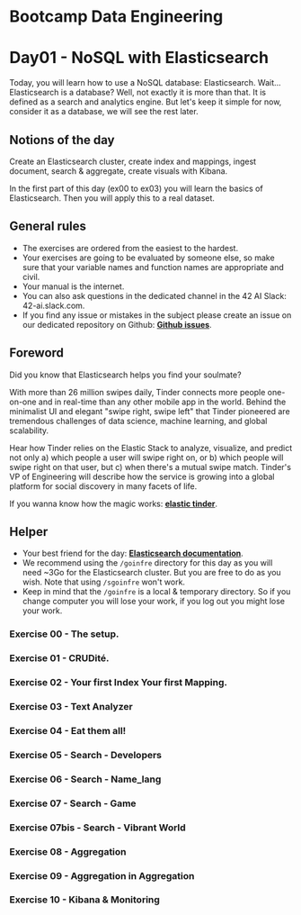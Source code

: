 # Bootcamp Data Engineering

# Day01 - NoSQL with Elasticsearch

Today, you will learn how to use a NoSQL database: Elasticsearch.
Wait... Elasticsearch is a database? Well, not exactly it is more than that. It is defined as a search and analytics engine. But let's keep it simple for now, consider it as a database, we will see the rest later.

## Notions of the day

Create an Elasticsearch cluster, create index and mappings, ingest document, search & aggregate, create visuals with Kibana.  

In the first part of this day (ex00 to ex03) you will learn the basics of Elasticsearch. Then you will apply this to a real dataset.

## General rules

* The exercises are ordered from the easiest to the hardest.
* Your exercises are going to be evaluated by someone else, so make sure that your variable names and function names are appropriate and civil. 
* Your manual is the internet.
* You can also ask questions in the dedicated channel in the 42 AI Slack: 42-ai.slack.com.
* If you find any issue or mistakes in the subject please create an issue on our dedicated repository on Github:  **[Github issues](https://github.com/42-AI/bootcamp_data-engineering/issues)**.

## Foreword

Did you know that Elasticsearch helps you find your soulmate?

With more than 26 million swipes daily, Tinder connects more people one-on-one and in real-time than any other mobile app in the world. Behind the minimalist UI and elegant "swipe right, swipe left" that Tinder pioneered are tremendous challenges of data science, machine learning, and global scalability.

Hear how Tinder relies on the Elastic Stack to analyze, visualize, and predict not only a) which people a user will swipe right on, or b) which people will swipe right on that user, but c) when there's a mutual swipe match. Tinder's VP of Engineering will describe how the service is growing into a global platform for social discovery in many facets of life.

If you wanna know how the magic works: **[elastic tinder](https://www.elastic.co/elasticon/conf/2017/sf/tinder-using-the-elastic-stack-to-make-connections-around-the-world)**.

## Helper 

* Your best friend for the day: **[Elasticsearch documentation](https://www.elastic.co/guide/en/elasticsearch/reference/current/index.html)**.
* We recommend using the `/goinfre` directory for this day as you will need ~3Go for the Elasticsearch cluster. But you are free to do as you wish. Note that using `/sgoinfre` won't work.
* Keep in mind that the `/goinfre` is a local & temporary directory. So if you change computer you will lose your work, if you log out you might lose your work.

### Exercise 00 - The setup.
### Exercise 01 - CRUDité.
### Exercise 02 - Your first Index Your first Mapping.
### Exercise 03 - Text Analyzer
### Exercise 04 - Eat them all!
### Exercise 05 - Search - Developers
### Exercise 06 - Search - Name_lang
### Exercise 07 - Search - Game
### Exercise 07bis - Search - Vibrant World
### Exercise 08 - Aggregation
### Exercise 09 - Aggregation in Aggregation
### Exercise 10 - Kibana & Monitoring
